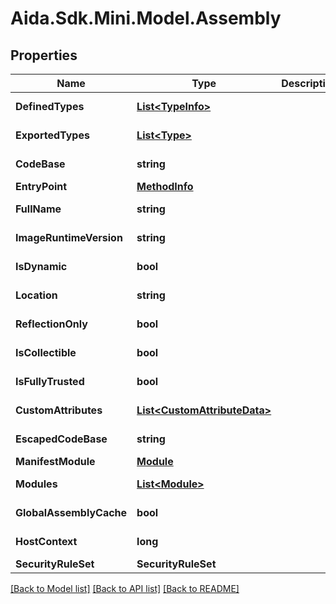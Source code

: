 # Aida.Sdk.Mini.Model.Assembly

## Properties

Name | Type | Description | Notes
------------ | ------------- | ------------- | -------------
**DefinedTypes** | [**List&lt;TypeInfo&gt;**](TypeInfo.md) |  | [optional] [readonly] 
**ExportedTypes** | [**List&lt;Type&gt;**](Type.md) |  | [optional] [readonly] 
**CodeBase** | **string** |  | [optional] [readonly] 
**EntryPoint** | [**MethodInfo**](MethodInfo.md) |  | [optional] 
**FullName** | **string** |  | [optional] [readonly] 
**ImageRuntimeVersion** | **string** |  | [optional] [readonly] 
**IsDynamic** | **bool** |  | [optional] [readonly] 
**Location** | **string** |  | [optional] [readonly] 
**ReflectionOnly** | **bool** |  | [optional] [readonly] 
**IsCollectible** | **bool** |  | [optional] [readonly] 
**IsFullyTrusted** | **bool** |  | [optional] [readonly] 
**CustomAttributes** | [**List&lt;CustomAttributeData&gt;**](CustomAttributeData.md) |  | [optional] [readonly] 
**EscapedCodeBase** | **string** |  | [optional] [readonly] 
**ManifestModule** | [**Module**](Module.md) |  | [optional] 
**Modules** | [**List&lt;Module&gt;**](Module.md) |  | [optional] [readonly] 
**GlobalAssemblyCache** | **bool** |  | [optional] [readonly] 
**HostContext** | **long** |  | [optional] [readonly] 
**SecurityRuleSet** | **SecurityRuleSet** |  | [optional] 

[[Back to Model list]](../README.md#documentation-for-models) [[Back to API list]](../README.md#documentation-for-api-endpoints) [[Back to README]](../README.md)


